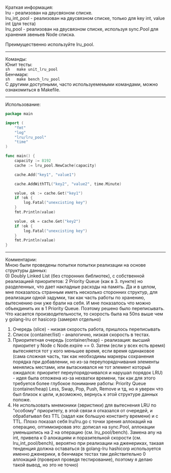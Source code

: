 Краткая информация:  
lru - реализован на двусвязном списке.  
lru_int_pool - реализован на двусвязном списке, только для key int, value int (для теста)  
lru_pool - реализован на двусвязном списке, используя sync.Pool для хранения звеньев Node списка.  

Преимущественно используйте lru_pool.  

____

Команды:  
Юнит тесты:  
    ```sh  
    make unit_lru_pool
    ```  
Бенчмарк:  
    ```sh  
    make bench_lru_pool
    ```  
С другими доступными, часто используемемыми командами, можно ознакомиться в Makefile.  
____

Использование:
```go
package main

import (
	"fmt"
	"log"
	"lru/lru_pool"
	"time"
)

func main() {
	capacity := 8192
	cache := lru_pool.NewCache(capacity)

	cache.Add("key1", "value1")

	cache.AddWithTTL("key2", "value2", time.Minute)

	value, ok := cache.Get("key1")
	if !ok {
		log.Fatal("unexcisting key")
	}
	fmt.Println(value)

	value, ok = cache.Get("key2")
	if !ok {
		log.Fatal("unexcisting key")
	}
	fmt.Println(value)
}

```
____
Комментарии:  
Мною были проведены попытки попытки реализации на основе структуры данных:    
0) Doubly Linked List (без сторонних библиотек), с собственной реализацией приоритетов: 2 Priority Queue (как в 3. пункте) но разделенных, что дает накладные расходы на память. Да и в целом, мне показалось странным иметь несколько сторонних структур, для реализации одной задумки, так как часть работы по хранению, вытеснению они уже брали на себя. И мне показалось что можно объекдинить их в 1 Priority Queue. Поэтому решено было переписывать. Что касается производительности, то скорость была на 50ns выше чем у golang-lru от hasicorp (замерял отдельно)
1) Очередь (slice) - низкая скорость работа, пришлось переписывать    
2) Список (container/list) - аналогично, низкая скорость в тестах.  
3) Приоритетная очередь (container/heap) - реализация: высший приоритет у Node c Node.expire == 0. Затем (если у всех есть время) вытесняется тот у кого меньшее время, если время одинаковое (сама сложная часть, так как необходимы маркеры сохранения порядка при добавлении, но из-за переупорядочивания элементы менялись местами, или вытаскивался не тот элемент который ожидался: приоритет переупорядочивался и нарушал порядок LRU) - идея была отложена из-за нехватки времени, так как для этого требуется более глубокое понимание работы: Priority Queue (container/heap) Less, Swap, Pop, Push, Remove и тд, но я уверен что был близок к цели, и,возможно, вернусь к этой структуре данных попоже.   
4) Не использовать мнемоники (эвристики) для вытеснения LRU по "особому" приоритету, в этой связи я отказался от очередей, и обрабатывал без TTL (задал как большую константу времени) и с TTL. Плохо показал себя lru/lru.go с точки зрения аллокаций на операцию, оптимизировав это: дописал на sync.Pool, аллокации уменьшились на 2 на операцию (см. lru_pool/bench). Замена any на int, привела к 0 алокациям и поразительной скорости (см. lru_int_pool/bench), вероятно при реализации на дженериках, такаая тенденция должна оставаться (в golang-lru hashicorp используется именно дженерики, в бенчмарк тестах там действительно 0 аллокаций (проверил проведя тестирование), поэтому я делаю такой вывод, но это не точно)   
